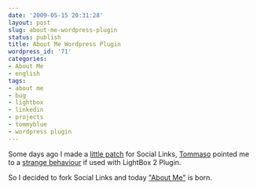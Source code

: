 ```yaml
---
date: '2009-05-15 20:31:28'
layout: post
slug: about-me-wordpress-plugin
status: publish
title: About Me Wordpress Plugin
wordpress_id: '71'
categories:
- About Me
- english
tags:
- about me
- bug
- lightbox
- linkedin
- projects
- tommyblue
- wordpress plugin
---
```


Some days ago I made a [little patch](http://abisso.org/index.php/2009/05/social-links-plugin-with-relme-identica-and-bitbucket-support/) for Social Links, [Tommaso](http://tommyblue.it) pointed me to a [strange behaviour](http://i40.tinypic.com/14vtimt.png) if used with LightBox 2 Plugin.

So I decided to fork Social Links and today ["About Me"](/index.php/projects/about-me) is born.
